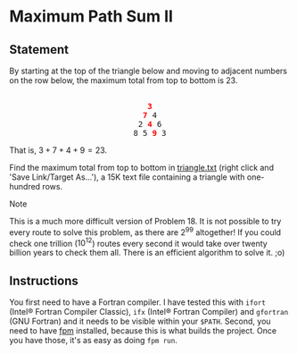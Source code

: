 # Maximum Path Sum II

## Statement

By starting at the top of the triangle below and moving to adjacent numbers on the row below, the maximum total from top to bottom is $23$.

<div style="text-align:center;font-family: monospace; white-space: pre">
<span style="font-weight:bold;color:red;">3</span>
<span style="font-weight:bold;color:red;">7</span> 4
2 <span style="font-weight:bold;color:red;">4</span> 6
8 5 <span style="font-weight:bold;color:red;">9</span> 3
</div>

That is, $3 + 7 + 4 + 9 = 23$.

Find the maximum total from top to bottom in [triangle.txt](./numbers.txt) (right click and 'Save Link/Target As...'), a 15K text file containing a triangle with one-hundred rows.

> [!NOTE]
> This is a much more difficult version of Problem 18. It is not possible to try every route to solve this problem, as there are $2^99$ altogether! If you could check one trillion ($10^12$) routes every second it would take over twenty billion years to check them all. There is an efficient algorithm to solve it. ;o)

## Instructions

You first need to have a Fortran compiler. I have tested this with `ifort` (Intel® Fortran Compiler Classic), `ifx` (Intel® Fortran Compiler) and `gfortran` (GNU Fortran) and it needs to be visible within your `$PATH`. Second, you need to have [fpm](https://fpm.fortran-lang.org/) installed, because this is what builds the project. Once you have those, it's as easy as doing `fpm run`.
